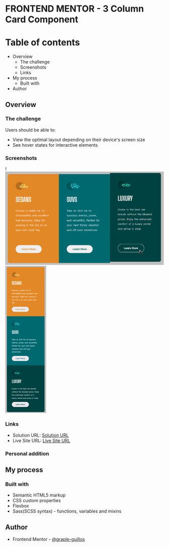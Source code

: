 # FRONTEND MENTOR - 3 Column Card Component

# Table of contents
- Overview
    - The challenge
    - Screenshots
    - Links
- My process
    - Built with
- Author

## Overview

### The challenge

Users should be able to:

- View the optimal layout depending on their device's screen size
- See hover states for interactive elements

### Screenshots

!![screenshot](screenshots/screenshot-hoverbutton.png)
![screenshot](screenshots/mobile-screenshot.png)

### Links

- Solution URL: [Solution URL]()
- Live Site URL: [Live Site URL]()

### Personal addition

## My process

### Built with 

- Semantic HTML5 markup
- CSS custom properties
- Flexbox
- Sass(SCSS syntax) - functions, variables and mixins

## Author

- Frontend Mentor - [@graple-guillos](frontendmentor.io/profile/graple-guillos)

